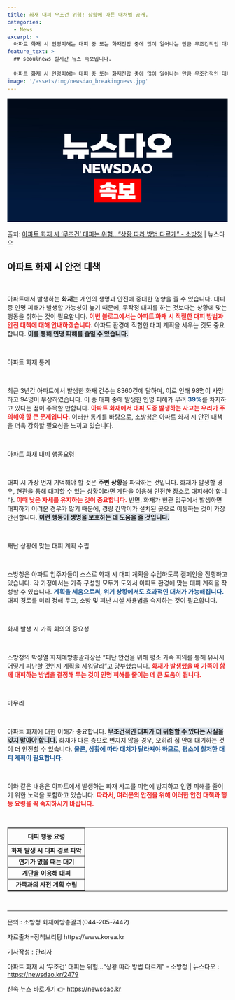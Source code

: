 ```yaml
---
title: 화재 대피 무조건 위험! 상황에 따른 대처법 공개.
categories:
  - News
excerpt: >
  아파트 화재 시 인명피해는 대피 중 또는 화재진압 중에 많이 일어나는 만큼 무조건적인 대피보다는 화재 상황 …
feature_text: >
  ## seoulnews 실시간 뉴스 속보입니다.

  아파트 화재 시 인명피해는 대피 중 또는 화재진압 중에 많이 일어나는 만큼 무조건적인 대피보다는 화재 상황 …
image: '/assets/img/newsdao_breakingnews.jpg'
---
```


![뉴스다오 속보](/assets/img/newsdao_breakingnews.jpg)

<p>출처: <a href="https://newsdao.kr/2479" rel="dofollow">아파트 화재 시 ‘무조건’ 대피는 위험…“상황 따라 방법 다르게” - 소방청</a> | 뉴스다오</p>

<h2 data-ke-size="size26">아파트 화재 시 안전 대책</h2>

<p data-ke-size="size16">&nbsp;</p>

아파트에서 발생하는 <b>화재</b>는 개인의 생명과 안전에 중대한 영향을 줄 수 있습니다. 대피 중 인명 피해가 발생할 가능성이 높기 때문에, 무작정 대피를 하는 것보다는 상황에 맞는 행동을 취하는 것이 필요합니다. <b><span style="color: #ee2323;">이번 블로그에서는 아파트 화재 시 적절한 대피 방법과 안전 대책에 대해 안내하겠습니다.</span></b> 아파트 환경에 적합한 대피 계획을 세우는 것도 중요합니다. <b><span style="background-color: #21538527;">이를 통해 인명 피해를 줄일 수 있습니다.</span></b> 

<p data-ke-size="size16">&nbsp;</p>

아파트 화재 통계

<p data-ke-size="size16">&nbsp;</p>

최근 3년간 아파트에서 발생한 화재 건수는 8360건에 달하며, 이로 인해 98명이 사망하고 94명이 부상하였습니다. 이 중 대피 중에 발생한 인명 피해가 무려 <b><span style="color: #1a5490;">39%</b></span>를 차지하고 있다는 점이 주목할 만합니다. <b><span style="color: #ee2323;">아파트 화재에서 대피 도중 발생하는 사고는 우리가 주의해야 할 큰 문제입니다.</span></b> 이러한 통계를 바탕으로, 소방청은 아파트 화재 시 안전 대책을 더욱 강화할 필요성을 느끼고 있습니다. 

<p data-ke-size="size16">&nbsp;</p>

아파트 화재 대피 행동요령

<p data-ke-size="size16">&nbsp;</p>

대피 시 가장 먼저 기억해야 할 것은 <b>주변 상황</b>을 파악하는 것입니다. 화재가 발생할 경우, 현관을 통해 대피할 수 있는 상황이라면 계단을 이용해 안전한 장소로 대피해야 합니다. <b><span style="color: #ee2323;">이때 낮은 자세를 유지하는 것이 중요합니다.</span></b> 반면, 화재가 현관 입구에서 발생하면 대피하기 어려운 경우가 많기 때문에, 경량 칸막이가 설치된 곳으로 이동하는 것이 가장 안전합니다. <b><span style="background-color: #21538527;">이런 행동이 생명을 보호하는 데 도움을 줄 것입니다.</span></b>

<p data-ke-size="size16">&nbsp;</p>

재난 상황에 맞는 대피 계획 수립

<p data-ke-size="size16">&nbsp;</p>

소방청은 아파트 입주자들이 스스로 화재 시 대피 계획을 수립하도록 캠페인을 진행하고 있습니다. 각 가정에서는 가족 구성원 모두가 도와서 아파트 환경에 맞는 대피 계획을 작성할 수 있습니다. <b><span style="color: #1a5490;">계획을 세움으로써, 위기 상황에서도 효과적인 대처가 가능해집니다.</span></b> 대피 경로를 미리 정해 두고, 소방 및 피난 시설 사용법을 숙지하는 것이 필요합니다. 

<p data-ke-size="size16">&nbsp;</p>

화재 발생 시 가족 회의의 중요성

<p data-ke-size="size16">&nbsp;</p>

소방청의 박성열 화재예방총괄과장은 “피난 안전을 위해 평소 가족 회의를 통해 유사시 어떻게 피난할 것인지 계획을 세워달라”고 당부했습니다. <b><span style="color: #ee2323;">화재가 발생했을 때 가족이 함께 대피하는 방법을 결정해 두는 것이 인명 피해를 줄이는 데 큰 도움이 됩니다.</span></b> 

<p data-ke-size="size16">&nbsp;</p>

마무리

<p data-ke-size="size16">&nbsp;</p>

아파트 화재에 대한 이해가 중요합니다. <b><span style="background-color: #21538527;">무조건적인 대피가 더 위험할 수 있다는 사실을 잊지 말아야 합니다.</span></b> 화재가 다른 층으로 번지지 않을 경우, 오히려 집 안에 대기하는 것이 더 안전할 수 있습니다. <b><span style="color: #1a5490;">물론, 상황에 따라 대처가 달라져야 하므로, 평소에 철저한 대피 계획이 필요합니다.</span></b> 

<p data-ke-size="size16">&nbsp;</p>

이와 같은 내용은 아파트에서 발생하는 화재 사고를 미연에 방지하고 인명 피해를 줄이기 위한 노력을 포함하고 있습니다. <b><span style="color: #ee2323;">따라서, 여러분의 안전을 위해 이러한 안전 대책과 행동 요령을 꼭 숙지하시기 바랍니다.</span></b> 

<p data-ke-size="size16">&nbsp;</p>

<table border="1" style="width:100%; text-align:center;">
  <tr>
    <th style="height: 30px;">대피 행동 요령</th>
  </tr>
  <tr>
    <td style="text-align: center; height: 17px;"><b>화재 발생 시 대피 경로 파악</b></td>
  </tr>
  <tr>
    <td style="text-align: center; height: 17px;"><b>연기가 없을 때는 대기</b></td>
  </tr>
  <tr>
    <td style="text-align: center; height: 17px;"><b>계단을 이용해 대피</b></td>
  </tr>
  <tr>
    <td style="text-align: center; height: 17px;"><b>가족과의 사전 계획 수립</b></td>
  </tr>
</table>

<p data-ke-size="size16">&nbsp;</p>

<hr /> 

<p data-ke-size="size16">문의 : 소방청 화재예방총괄과(044-205-7442)</p> 

<p data-ke-size="size16">자료출처=정책브리핑 https://www.korea.kr</p> 

<p data-ke-size="size16">기사작성 : 관리자</p> 

<p data-ke-size="size16">아파트 화재 시 ‘무조건’ 대피는 위험…“상황 따라 방법 다르게” - 소방청 | 뉴스다오  : <a href="https://newsdao.kr/2479">https://newsdao.kr/2479</a></p> 

신속 뉴스 바로가기 👉 <a href="https://newsdao.kr" rel="dofollow">https://newsdao.kr</a>


